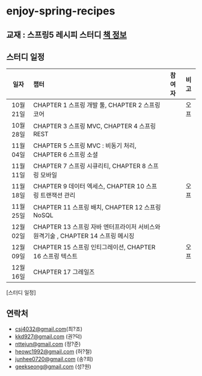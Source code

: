 # enjoy-spring-recipes

## 교재 : 스프링5 레시피 스터디 [책 정보](https://book.naver.com/bookdb/book_detail.nhn?bid=13911953)

## 스터디 일정

| 일자 | 챕터 | 참여자 | 비고 |
| :---: | :--- | :---: | :---: |
|10월 21일| CHAPTER 1 스프링 개발 툴, CHAPTER 2 스프링 코어 | | 오프 |
|10월 28일| CHAPTER 3 스프링 MVC, CHAPTER 4 스프링 REST | | |
|11월 04일| CHAPTER 5 스프링 MVC : 비동기 처리, CHAPTER 6 스프링 소셜 | | |
|11월 11일| CHAPTER 7 스프링 시큐리티, CHAPTER 8 스프링 모바일 | | |
|11월 18일| CHAPTER 9 데이터 엑세스, CHAPTER 10 스프링 트랜잭션 관리 | | 오프 |
|11월 25일| CHAPTER 11 스프링 배치, CHAPTER 12 스프링  NoSQL | | |
|12월 02일| CHAPTER 13 스프링 자바 엔터프라이저 서비스와 원격기술 , CHAPTER 14 스프링 메시징 | | |
|12월 09일| CHAPTER 15 스프링 인티그레이션, CHAPTER 16 스프링 텍스트 | | 오프 |
|12월 16일| CHAPTER 17 그레일즈| |
[스터디 일정]

## 연락처
* csj4032@gmail.com(최?조)
* kkd927@gmail.com (권?덕)
* nttejun@gmail.com (정?준)
* heowc1992@gmail.com (허?철)
* junhee0720@gmail.com (송?희) 
* geekseong@gmail.com (성?원)
